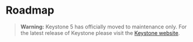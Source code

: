 <!--[meta]
section: roadmap
title: Roadmap
order: 1
[meta]-->

# Roadmap

> **Warning:** Keystone 5 has officially moved to maintenance only. 
For the latest release of Keystone please visit the [Keystone website](http://next.keystonejs.com/).
